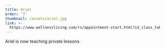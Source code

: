 ```yaml
---
title: Ariel
order: '7'
thumbnail: /assets/ariel.jpg
link: >-
  https://www.wellnessliving.com/rs/appointment-start.html?id_class_tab=3&k_business=248418&k_class_tab=17422&k_service=108261
---
```

Ariel is now teaching private lessons.
